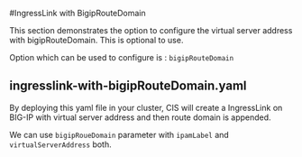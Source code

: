 #IngressLink with BigipRouteDomain

This section demonstrates the option to configure the  virtual server address with bigipRouteDomain. This is optional to use.

Option which can be used to configure is :
    `bigipRouteDomain`

## ingresslink-with-bigipRouteDomain.yaml

By deploying this yaml file in your cluster, CIS will create a IngressLink on BIG-IP with virtual server address and then route domain is appended.

We can use `bigipRoueDomain` parameter with `ipamLabel` and `virtualServerAddress` both.